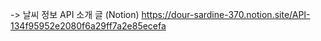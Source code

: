 -> 날씨 정보 API 소개 글 (Notion)
https://dour-sardine-370.notion.site/API-134f95952e2080f6a29ff7a2e85ecefa
